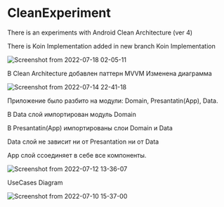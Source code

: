 # CleanExperiment
There is an experiments with Android Clean Architecture (ver 4)




There is Koin Implementation added in new branch Koin Implementation

![Screenshot from 2022-07-18 02-05-11](https://user-images.githubusercontent.com/93651407/179422955-6a4712a5-d916-46da-8646-c3d95a1e4485.png)




В Clean Architecture добавлен паттерн MVVM 
Изменена диаграмма


![Screenshot from 2022-07-14 22-41-18](https://user-images.githubusercontent.com/93651407/179034410-86a78517-c0e4-4006-9aff-a41216611396.png)






Приложение было разбито на модули: Domain, Presantatin(App), Data.

В Data слой импортирован модуль Domain

В Presantatin(App) импортированы слои Domain и Data

Data слой не зависит ни от Presantation ни от Data


App слой ссоединяет в себе все компоненты.

![Screenshot from 2022-07-12 13-36-07](https://user-images.githubusercontent.com/93651407/178436195-14daba54-7234-4c14-bc4a-9128a8760cba.png)






UseCases Diagram


![Screenshot from 2022-07-10 15-37-00](https://user-images.githubusercontent.com/93651407/178142804-ad429064-c849-4b2f-b4a3-55dfb43da981.png)

